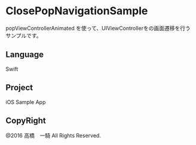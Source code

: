 # ClosePopNavigationSample

popViewControllerAnimated を使って、UIViewControllerをの画面遷移を行うサンプルです。

## Language

Swift

## Project

iOS Sample App

## CopyRight

@2016 高橋　一騎 All Rights Reserved.

